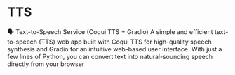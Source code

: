 # TTS
🗣️ Text-to-Speech Service (Coqui TTS + Gradio)  A simple and efficient text-to-speech (TTS) web app built with Coqui TTS  for high-quality speech synthesis and Gradio  for an intuitive web-based user interface.  With just a few lines of Python, you can convert text into natural-sounding speech directly from your browser
